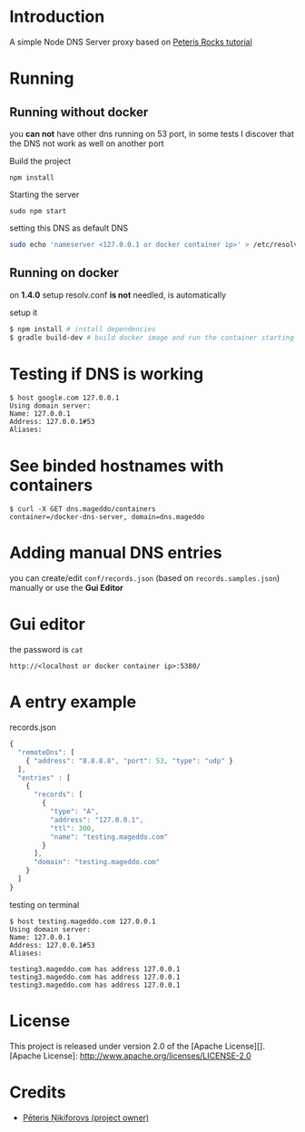 # Introduction

A simple Node DNS Server proxy based on [Peteris Rocks tutorial](https://peteris.rocks/blog/dns-proxy-server-in-node-js-with-ui/)

# Running

## Running without docker

you **can not** have other dns running on 53 port, in some tests I discover that the DNS not work as well on another port

Build the project 

	npm install

Starting the server 

	sudo npm start

setting this DNS as default DNS

```bash
sudo echo 'nameserver <127.0.0.1 or docker container ip>' > /etc/resolv.conf
```

## Running on docker

on **1.4.0** setup resolv.conf **is not** needled, is automatically

setup it

```bash
$ npm install # install dependencies
$ gradle build-dev # build docker image and run the container starting the app
```

# Testing if DNS is working

	$ host google.com 127.0.0.1
	Using domain server:
	Name: 127.0.0.1
	Address: 127.0.0.1#53
	Aliases:


# See binded hostnames with containers

	$ curl -X GET dns.mageddo/containers
	container=/docker-dns-server, domain=dns.mageddo

# Adding manual DNS entries

you can create/edit `conf/records.json` (based on `records.samples.json`) manually or use the **Gui Editor**

# Gui editor

the password is `cat`

	http://<localhost or docker container ip>:5380/

# A entry example

records.json

```javascript
{
  "remoteDns": [
    { "address": "8.8.8.8", "port": 53, "type": "udp" }
  ],
  "entries" : [
    {
      "records": [
        {
          "type": "A",
          "address": "127.0.0.1",
          "ttl": 300,
          "name": "testing.mageddo.com"
        }
      ],
      "domain": "testing.mageddo.com"
    }
  ]
}
```

testing on terminal 

	$ host testing.mageddo.com 127.0.0.1
	Using domain server:
	Name: 127.0.0.1
	Address: 127.0.0.1#53
	Aliases: 

	testing3.mageddo.com has address 127.0.0.1
	testing3.mageddo.com has address 127.0.0.1
	testing3.mageddo.com has address 127.0.0.1

# License

This project is released under version 2.0 of the [Apache License][].
[Apache License]: http://www.apache.org/licenses/LICENSE-2.0

# Credits
* [Pēteris Ņikiforovs (project owner)](https://peteris.rocks/)

